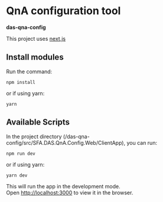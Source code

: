 # QnA configuration tool
**das-qna-config**

This project uses [next.js](https://nextjs.org/)

## Install modules

Run the command:

```npm install```

or if using yarn:

```yarn```

## Available Scripts

In the project directory (/das-qna-config/src/SFA.DAS.QnA.Config.Web/ClientApp), you can run:

```npm run dev```

or if using yarn:

```yarn dev```

This will run the app in the development mode.<br>
Open [http://localhost:3000](http://localhost:3000) to view it in the browser.
